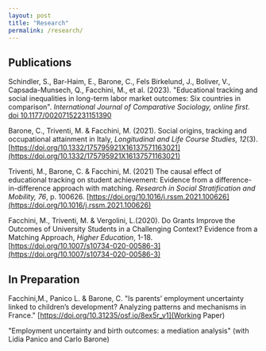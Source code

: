 ```yaml
---
layout: post
title: "Research"
permalink: /research/
---
```


## Publications

Schindler, S., Bar-Haim, E., Barone, C., Fels Birkelund, J., Boliver, V., Capsada-Munsech, Q., Facchini, M., et al. (2023). "Educational tracking and social inequalities in long-term labor market outcomes: Six countries in comparison". *International Journal of Comparative Sociology, online first*. [doi 10.1177/00207152231151390](https://doi.org/10.1177/00207152231151390)

Barone, C., Triventi, M. & Facchini, M. (2021). Social origins, tracking and occupational attainment in Italy, *Longitudinal and Life Course Studies, 12*(3). [https://doi.org/10.1332/175795921X16137571163021](https://doi.org/10.1332/175795921X16137571163021)

Triventi, M., Barone, C. & Facchini, M. (2021) The causal effect of educational tracking on student achievement: Evidence from a difference-in-difference approach with matching.  *Research in Social Stratification and Mobility, 76*, p. 100626. [https://doi.org/10.1016/j.rssm.2021.100626](https://doi.org/10.1016/j.rssm.2021.100626)

Facchini, M., Triventi, M. & Vergolini, L.(2020). Do Grants Improve the Outcomes of University Students in a Challenging Context? Evidence from a Matching Approach, *Higher Education*, 1-18. [https://doi.org/10.1007/s10734-020-00586-3](https://doi.org/10.1007/s10734-020-00586-3)

## In Preparation

Facchini,M., Panico L. & Barone, C. "Is parents’ employment uncertainty linked to children’s development? Analyzing patterns and mechanisms in France." [https://doi.org/10.31235/osf.io/8ex5r_v1](Working Paper)

"Employment uncertainty and birth outcomes: a mediation analysis" (with Lidia Panico and Carlo Barone)

